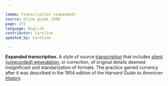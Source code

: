 ```yaml
---

lemma: transcription (expanded)
source: kline_guide_1998
page: 271
language: English
contributor: Caroline
updated_by: Caroline

---
```


**Expanded transcription.** A style of source [transcription](transcription.html) that includes [silent (unrecorded) emendation](emendationSilent.html), or correction, of original details deemed insignificant and standarization of formats. The practice gained currency after it was described in the 1954 edition of the _Harvard Guide to American [History](history.html)_.
